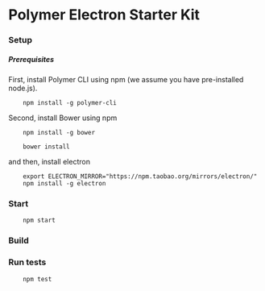 # Polymer Electron Starter Kit

### Setup

##### Prerequisites
First, install Polymer CLI using npm (we assume you have pre-installed node.js).

```
    npm install -g polymer-cli
```
Second, install Bower using npm
```
    npm install -g bower

    bower install
```
and then, install electron
```
    export ELECTRON_MIRROR="https://npm.taobao.org/mirrors/electron/"
    npm install -g electron
```
### Start 
```
    npm start
```
### Build


### Run tests
```
    npm test
```